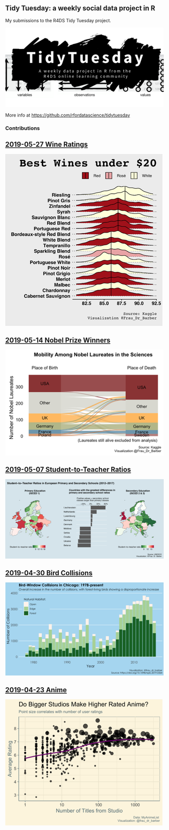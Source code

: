 ## Tidy Tuesday: a weekly social data project in R

My submissions to the R4DS Tidy Tuesday project.

<img src="https://github.com/rfordatascience/tidytuesday/raw/master/static/tt_logo.png" width="700">

More info at https://github.com/rfordatascience/tidytuesday

### Contributions ###

**[2019-05-27 Wine Ratings](code/2019-05-27_wine-ratings.R)**
------
<img src="plots/wine.png" width="500">


**[2019-05-14 Nobel Prize Winners](code/2019-05-14_nobel-winners.R)**
------
<img src="plots/nobel.png" width="700">


**[2019-05-07 Student-to-Teacher Ratios](code/07-05-2019_student-to-teach-ratios.R)**
------
![teacher-ratios plot](plots/teacher_ratios_edited.png)


**[2019-04-30 Bird Collisions](code/2019-04-30_bird-collisions.R)**
------
<img src="plots/bird_collisions.png" width="700">


**[2019-04-23 Anime](code/2019-04-23-anime.R)**
------
<img src="plots/studio_rating.png" width="500">
